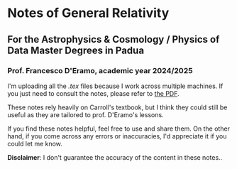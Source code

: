 # Notes of General Relativity 

## For the Astrophysics & Cosmology / Physics of Data Master Degrees in Padua

### Prof. Francesco D'Eramo, academic  year 2024/2025

I'm uploading all the *.tex* files because I work across multiple machines. If you just need to consult the notes, please refer to [the PDF](gr_notes.pdf).  

These notes rely heavily on Carroll's textbook, but I think they could still be useful as they are tailored to prof. D'Eramo's lessons. 

If you find these notes helpful, feel free to use and share them. On the other hand, if you come across any errors or inaccuracies, I'd appreciate it if you could let me know.

**Disclaimer**: I don't guarantee the accuracy of the content in these notes..
